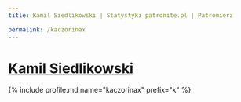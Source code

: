 ```yaml
---
title: Kamil Siedlikowski | Statystyki patronite.pl | Patromierz

permalink: /kaczorinax
---
```


# [Kamil Siedlikowski](https://patronite.pl/kaczorinax)

{% include profile.md name="kaczorinax" prefix="k" %}

